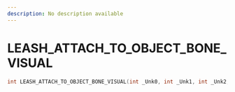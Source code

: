 ```yaml
---
description: No description available 
---
```


# LEASH_ATTACH_TO_OBJECT_BONE_VISUAL

```cpp
int LEASH_ATTACH_TO_OBJECT_BONE_VISUAL(int _Unk0, int _Unk1, int _Unk2, int _Unk3, int _Unk4, int _Unk5, int _Unk6, int _Unk7, int _Unk8, int _Unk9, int _Unk10, int _Unk11);
```